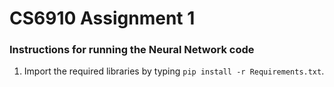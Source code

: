 # CS6910 Assignment 1

### Instructions for running the Neural Network code
1. Import the required libraries by typing `pip install -r Requirements.txt`.
